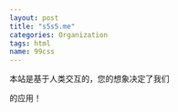 ```yaml
---
layout: post
title: "s5s5.me"
categories: Organization
tags: html
name: 99css
---
```


本站是基于人类交互的，您的想象决定了我们
<!--break-->
的应用！
